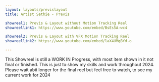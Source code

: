 ```yaml
---
layout: layouts/previslayout
title: Artist Sethie - Previs

showreel1: Previs & Layout without Motion Tracking Reel 
showreellink1: https://www.youtube.com/embed/BsEs5A-wc4

showreel2: Previs & Layout with VFX Motion Tracking Reel 
showreellink2: https://www.youtube.com/embed/laX4UMgBYd-o

---
```

This Showreel is still a WORK IN Progress, with most item shown in it not final or finished. This is just to show my skills and work throughout 2024. Please wait abit longer for the final reel but feel free to watch, to see my current work for 2024 
